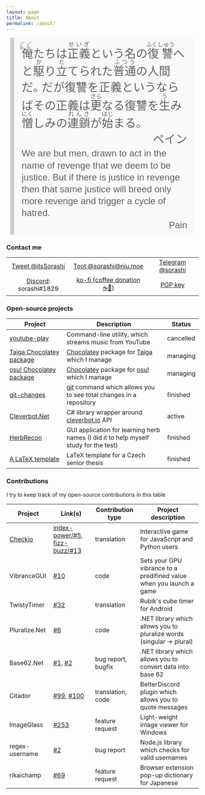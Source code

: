 ```yaml
---
layout: page
title: About
permalink: /about/
---
```


<style>
blockquote#pain {
  font-size: 30px;
  background: #f9f9f9;
  border-left: 10px solid #ccc;
  margin: .5em 10px;
  padding: 0 10px;
  quotes: "\201C""\201D""\2018""\2019";
  padding: 10px 20px;
  line-height: 1.4;
  font-family: "MS PGothic", "ＭＳ 明朝";
}
blockquote#pain:before {
  content: open-quote;
  display: inline;
  height: 0;
  line-height: 0;
  left: -10px;
  position: relative;
  top: 30px;
  color: #ccc;
  font-size: 3em;
}
#pain>p{
  margin: 0;
}
#pain>footer{
  margin:0;
  text-align: right;
  font-size: 1em;
}
#pain>.translation {
  font-family: sans-serif;
  font-size: 24px;
  line-height: 1.3;
}
</style>
<blockquote id="pain">
<p class="quotation">
俺たちは<ruby>正義<rt>せいぎ</rt></ruby>という名の<ruby>復讐<rt>ふくしゅう</rt></ruby>へと<ruby>駆<rt>か</rt></ruby>り<ruby>立<rt>た</rt></ruby>てられた<ruby>普通<rt>ふつう</rt></ruby>の人間だ｡ だが復讐を正義というならばその正義は<ruby>更<rt>さら</rt></ruby>なる復讐を<ruby>生<rt>う</rt></ruby>み<ruby>憎<rt>にく</rt></ruby>しみの<ruby>連鎖<rt>れんさ</rt></ruby>が<ruby>始<rt>はじ</rt></ruby>まる｡
</p>
<footer>ペイン</footer>
<p class="translation">
We are but men, drawn to act in the name of revenge that we deem to be justice. But if there is justice in revenge then that same justice will breed only more revenge and trigger a cycle of hatred.
</p>
<footer class="translation">Pain</footer>
</blockquote>

### Contact me

<style>
.contact table {
	border: none;
	botder-collapse: collapse;
}
.contact td {
	vertical-align:middle;
	text-align:center;
}
</style>
<table class="contact">
<tr>
	<td><a href="https://twitter.com/intent/tweet?screen_name=itsSorashi&ref_src=twsrc%5Etfw" target="_blank">Tweet @itsSorashi</a></td>
	<td><a href="https://niu.moe/@sorashi" target="_blank">Toot @sorashi@niu.moe</a></td>
	<td><a href="https://t.me/sorashi" target="_blank">Telegram @sorashi</a></td>
</tr>
<tr>
	<td><a href="https://discordapp.com/" target="_blank">Discord</a>: sorashi#1829</td>
	<td><a href="https://ko-fi.com/C0C6Q4XR" target="_blank">ko-fi (coffee donation ☕🤤)</a></td>
	<td><a href="https://keybase.io/sorashi/pgp_keys.asc" target="_blank">PGP key</a></td>
</tr>
</table>

### Open-source projects

Project|Description|Status
-------|-----------|------
[youtube-play](https://github.com/sorashi/youtube-play)|Command-line utility, which streams music from YouTube|cancelled
[Taiga Chocolatey package](https://chocolatey.org/packages/taiga)|[Chocolatey](https://chocolatey.org/) package for [Taiga](https://taiga.moe/) which I manage|managing
[osu! Chocolatey package](https://chocolatey.org/packages/osu)|[Chocolatey](https://chocolatey.org/) package for [osu!](http://osu.ppy.sh) which I manage|managing
[git-changes](https://github.com/sorashi/git-changes)|[git](https://git-scm.com/) command which allows you to see total changes in a repository|finished
[Cleverbot.Net](https://github.com/sorashi/Cleverbot.Net)|C# library wrapper around [cleverbot.io](https://cleverbot.io/) API|active
[HerbRecon](https://github.com/sorashi/HerbRecon)|GUI application for learning herb names (I did it to help myself study for the test)|finished
[A LaTeX template](https://github.com/sorashi/latex-maturitni-prace)|LaTeX template for a Czech senior thesis|finished

### Contributions

I try to keep track of my open-source contributions in this table

Project|Link(s)|Contribution type| Project description
-------|-------|-----------------|-----------
[Checkio](https://github.com/CheckiO-Missions)|[index-power/#5](https://github.com/CheckiO-Missions/checkio-mission-index-power/pull/5), [fizz-buzz/#13](https://github.com/CheckiO-Missions/checkio-task-fizz-buzz/pull/13)|translation|Interactive game for JavaScript and Python users
VibranceGUI|[#10](https://github.com/juv/vibranceGUI/pull/10)|code|Sets your GPU vibrance to a predifined value when you launch a game
TwistyTimer|[#32](https://github.com/aricneto/TwistyTimer/pull/32)|translation|Rubik's cube timer for Android
Pluralize.<span></span>Net|[#6](https://github.com/sarathkcm/Pluralize.NET/pull/6)|code|.NET library which allows you to pluralize words (singular → plural)
Base62.<span></span>Net|[#1](https://github.com/JoyMoe/Base62.Net/issues/1), [#2](https://github.com/JoyMoe/Base62.Net/pull/2)|bug report, bugfix|.NET library which allows you to convert data into base 62
Citador|[#99](https://github.com/nirewen/Citador/pull/99), [#100](https://github.com/nirewen/Citador/pull/100)|translation, code|BetterDiscord plugin which allows you to quote messages
ImageGlass|[#253](https://github.com/d2phap/ImageGlass/issues/253)|feature request|Light-weight image viewer for Windows
regex-username|[#2](https://github.com/regexhq/regex-username/issues/2)|bug report|Node.js library which checks for valid usernames
rikaichamp|[#69](https://github.com/birtles/rikaichamp)|feature request|Browser extension pop-up dictionary for Japanese
